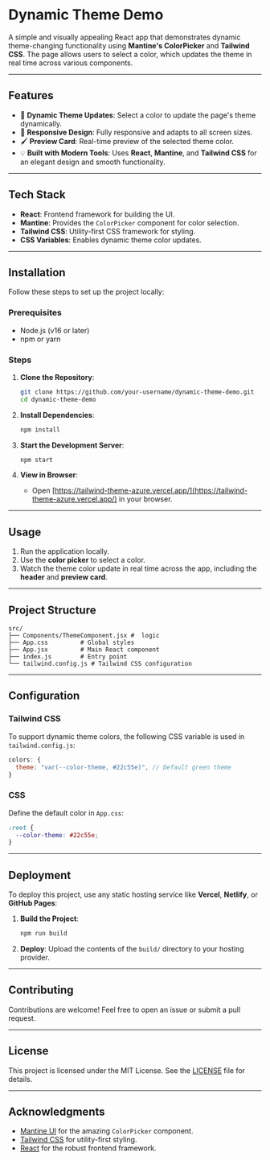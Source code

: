 # Dynamic Theme Demo

A simple and visually appealing React app that demonstrates dynamic theme-changing functionality using **Mantine's ColorPicker** and **Tailwind CSS**. The page allows users to select a color, which updates the theme in real time across various components.

---

## Features

- 🎨 **Dynamic Theme Updates**: Select a color to update the page's theme dynamically.
- 📱 **Responsive Design**: Fully responsive and adapts to all screen sizes.
- 🖌️ **Preview Card**: Real-time preview of the selected theme color.
- 💡 **Built with Modern Tools**: Uses **React**, **Mantine**, and **Tailwind CSS** for an elegant design and smooth functionality.

---

## Tech Stack

- **React**: Frontend framework for building the UI.
- **Mantine**: Provides the `ColorPicker` component for color selection.
- **Tailwind CSS**: Utility-first CSS framework for styling.
- **CSS Variables**: Enables dynamic theme color updates.

---

## Installation

Follow these steps to set up the project locally:

### Prerequisites
- Node.js (v16 or later)
- npm or yarn

### Steps

1. **Clone the Repository**:
   ```bash
   git clone https://github.com/your-username/dynamic-theme-demo.git
   cd dynamic-theme-demo
   ```

2. **Install Dependencies**:
   ```bash
   npm install
   ```

3. **Start the Development Server**:
   ```bash
   npm start
   ```

4. **View in Browser**:
   - Open [https://tailwind-theme-azure.vercel.app/](https://tailwind-theme-azure.vercel.app/) in your browser.

---

## Usage

1. Run the application locally.
2. Use the **color picker** to select a color.
3. Watch the theme color update in real time across the app, including the **header** and **preview card**.

---

## Project Structure

```
src/
├── Components/ThemeComponent.jsx #  logic
├── App.css         # Global styles
├── App.jsx         # Main React component
├── index.js        # Entry point
└── tailwind.config.js # Tailwind CSS configuration
```

---

## Configuration

### Tailwind CSS
To support dynamic theme colors, the following CSS variable is used in `tailwind.config.js`:

```javascript
colors: {
  theme: "var(--color-theme, #22c55e)", // Default green theme
}
```

### CSS
Define the default color in `App.css`:

```css
:root {
  --color-theme: #22c55e;
}
```

---

## Deployment

To deploy this project, use any static hosting service like **Vercel**, **Netlify**, or **GitHub Pages**:

1. **Build the Project**:
   ```bash
   npm run build
   ```

2. **Deploy**:
   Upload the contents of the `build/` directory to your hosting provider.

---

## Contributing

Contributions are welcome! Feel free to open an issue or submit a pull request.

---

## License

This project is licensed under the MIT License. See the [LICENSE](LICENSE) file for details.

---

## Acknowledgments

- [Mantine UI](https://mantine.dev/) for the amazing `ColorPicker` component.
- [Tailwind CSS](https://tailwindcss.com/) for utility-first styling.
- [React](https://reactjs.org/) for the robust frontend framework.

